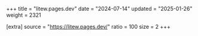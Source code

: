 +++
title = "litew.pages.dev"
date = "2024-07-14"
updated = "2025-01-26"
weight = 2321

[extra]
source = "https://litew.pages.dev/"
ratio = 100
size = 2
+++

